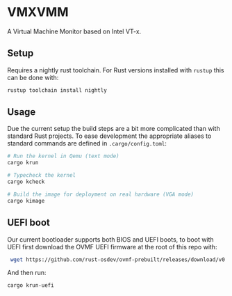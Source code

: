 # VMXVMM

A Virtual Machine Monitor based on Intel VT-x.

## Setup

Requires a nightly rust toolchain. For Rust versions installed with `rustup`
this can be done with:

```sh
rustup toolchain install nightly
```

## Usage

Due the current setup the build steps are a bit more complicated than with
standard Rust projects. To ease development the appropriate aliases to standard
commands are defined in `.cargo/config.toml`:

```sh
# Run the kernel in Qemu (text mode)
cargo krun

# Typecheck the kernel
cargo kcheck

# Build the image for deployment on real hardware (VGA mode)
cargo kimage
```

## UEFI boot

Our current bootloader supports both BIOS and UEFI boots, to boot with UEFI
first download the OVMF UEFI firmware at the root of this repo with:

```sh
 wget https://github.com/rust-osdev/ovmf-prebuilt/releases/download/v0.20220719.209%2Bgf0064ac3af/OVMF-pure-efi.fd
```

And then run:

```sh
cargo krun-uefi
```
